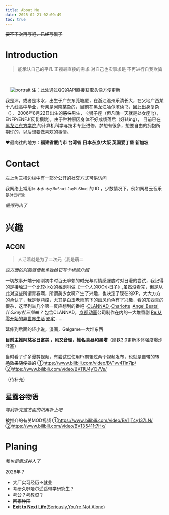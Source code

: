 ```yaml
---
title: About Me
date: 2025-02-21 02:09:49
toc: true
---
```

 ~~要不下次再写吧，已经写累了~~

# Introduction

>能承认自己的平凡
>正视最直接的需求
>对自己也实事求是
>不再进行自我欺骗

<div class="text-center">

  <div class="site-author-avatar">

    <img src="https://q.qlogo.cn/headimg_dl?dst_uin=1215372633&spec=640&img_type=jpg" alt="portrait" title="ID : JayMuShui">
注：此处通过QQ的API直接获取头像方便更新
  
  </div>

</div>



我是沐，或者是木水，出生于广东东莞塘厦，在浙江温州乐清长大，在父地广西某十八线高中毕业，母亲是河南某旮的，目前在黑龙江哈尔滨读书，因此出身复杂（），
2006年8月22日出生的~~感性~~男生，♌狮子座（但凡晚一天就是处女座♍），ENFP/ENFJ(反复横跳)，由于种种原因身体不好成绩落后（好转ing），
目前已在 [黑龙江东方学院 ](https://www.hljeu.edu.cn/)的计算机科学与技术专业进修，梦想有很多，想要自由的拥抱所期许的，以后想要做喜欢的事情。


❤️最向往的地方：**福建省厦门市** **台湾省** **日本东京/大阪** **英国爱丁堡** **新加坡** 


#  Contact

左上角三横边栏中有一部分公开的社交方式可供访问

  我网络上常用`沐`  `木水`  `木水MuShui`   `JayMuShui` 的 ID ，少数情况下，例如网易云音乐是`沐云听渝`

*懒得列出了*
# 兴趣



## ACGN

>人活着就是为了二次元（我是萌二

*这方面的兴趣驱使我单独给它写个标题介绍*

一切故事开端于刚刚初中时百无聊赖的时光与对情感朦胧时对日漫的尝试，我记得的是接触过一个比较小众的番剧叫做[《一个人的OO小日子》](https://mzh.moegirl.org.cn/%E4%B8%80%E4%B8%AA%E4%BA%BA%E7%9A%84OO%E5%B0%8F%E6%97%A5%E5%AD%90),虽然没看完，但是从此对这些所谓青春啊，所谓美少女啊产生了兴趣，也决定了现在的XP，大大方方的承认了，我是萝莉控，尤其是[白玉老师](https://mzh.moegirl.org.cn/%E7%99%BD%E7%8E%89)笔下的画风角色有了兴趣，看的东西真的很杂，这里列举几个第一反应想到的番吧
·[CLANNAD ](https://mzh.moegirl.org.cn/CLANNAD)
·[Charlotte](https://mzh.moegirl.org.cn/Charlotte)
·[Angel Beats! ](https://mzh.moegirl.org.cn/Angel_Beats!)
*什么key社三部曲？*
包含CLANNAD，[京都动画](https://mzh.moegirl.org.cn/%E4%BA%AC%E9%83%BD%E5%8A%A8%E7%94%BB)公司制作在内的一大堆番剧
[Re:从零开始的异世界生活](https://mzh.moegirl.org.cn/Re:%E4%BB%8E%E9%9B%B6%E5%BC%80%E5%A7%8B%E7%9A%84%E5%BC%82%E4%B8%96%E7%95%8C%E7%94%9F%E6%B4%BB)
[影宅](https://mzh.moegirl.org.cn/%E5%BD%B1%E5%AE%85)
......

延伸到后面的轻小说，漫画，Galgame一大堆东西

**目前主推[阿慈谷日富美 ](https://mzh.moegirl.org.cn/%E9%98%BF%E6%85%88%E8%B0%B7%E6%97%A5%E5%AF%8C%E7%BE%8E)，[风又音理](https://mzh.moegirl.org.cn/%E9%A3%8E%E5%8F%88%E9%9F%B3%E7%90%86)，[椎名真昼](https://zh.moegirl.org.cn/%E6%A4%8E%E5%90%8D%E7%9C%9F%E6%98%BC)和[黑塔](https://mzh.moegirl.org.cn/%E9%BB%91%E5%A1%94)**（崩铁3.0更新本体强度爆炸哇塞）

当时看了许多漫剪视频，有尝试过使用Pr剪辑过两个视频发布，~~也就是自带的转场效果随便做的~~
①<https://www.bilibili.com/video/BV1vv411n7jp/>
②<https://www.bilibili.com/video/BV11U4y137Vs/>

（待补充）

## 星露谷物语

*等我补完这方面的坑再补上吧*

被推介的有关MOD视频
①<https://www.bilibili.com/video/BV1jT4y137LN/>
②<https://www.bilibili.com/video/BV135411t7Hx/>


# Planing

*我也是懒成神人了*

2028年？

- 大厂实习经历→就业
- 考研久叭唔尔遥遥带学研究生？
- 考公？考教资？
- ~~回家种田~~
- [**Exit to Next Life**(Seriously,You're Not Alone)](https://cn.bing.com/search?q=自杀)